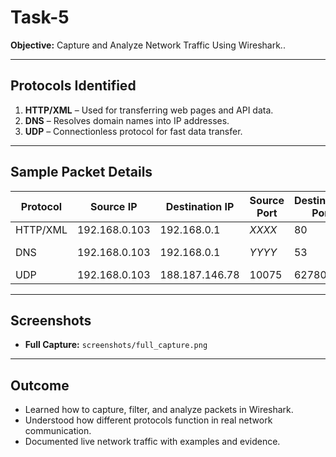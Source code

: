 # Task-5

**Objective:** Capture and Analyze Network Traffic Using Wireshark..

---

## Protocols Identified
1. **HTTP/XML** – Used for transferring web pages and API data.
2. **DNS** – Resolves domain names into IP addresses.
3. **UDP** – Connectionless protocol for fast data transfer.

---

## Sample Packet Details
| Protocol | Source IP     | Destination IP | Source Port | Destination Port | Length | Info |
|----------|--------------|----------------|-------------|------------------|--------|------|
| HTTP/XML | 192.168.0.103 | 192.168.0.1    | *XXXX*      | 80   | 350  | POST /ifc HTTP/1.1 |
| DNS      | 192.168.0.103 | 192.168.0.1    | *YYYY*      | 53   | 87   | Query A inference.location.live.net |
| UDP      | 192.168.0.103 | 188.187.146.78 | 10075       | 62780| 590  | Len=548 |

---

## Screenshots
- **Full Capture:** `screenshots/full_capture.png`

---

## Outcome
- Learned how to capture, filter, and analyze packets in Wireshark.
- Understood how different protocols function in real network communication.
- Documented live network traffic with examples and evidence.
